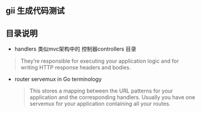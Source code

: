 gii 生成代码测试
----------

## 目录说明
- handlers 类似mvc架构中的 控制器controllers 目录 
> They’re responsible for executing your application logic and for writing HTTP response headers and bodies.

- router 
    servemux in Go terminology 
  > This stores a mapping between the URL patterns for your application and the corresponding handlers. Usually you have
   one servemux for your application containing all your routes.

